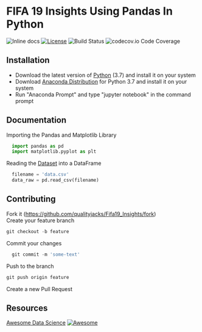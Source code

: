 # FIFA 19 Insights Using Pandas In Python
<img src="https://camo.githubusercontent.com/5e1e40bde51a836bec3ce9c7493e453f64ac1f1b/687474703a2f2f696e63682d63692e6f72672f6769746875622f6477796c2f686170692d617574682d6a7774322e7376673f6272616e63683d6d6173746572" alt="Inline docs" data-canonical-src="http://inch-ci.org/github/dwyl/hapi-auth-jwt2.svg?branch=master" style="max-width:100%;"> <a href="http://badges.mit-license.org" rel="nofollow"><img src="https://camo.githubusercontent.com/107590fac8cbd65071396bb4d04040f76cde5bde/687474703a2f2f696d672e736869656c64732e696f2f3a6c6963656e73652d6d69742d626c75652e7376673f7374796c653d666c61742d737175617265" alt="License" data-canonical-src="http://img.shields.io/:license-mit-blue.svg?style=flat-square" style="max-width:100%;"></a> <img src="https://camo.githubusercontent.com/cfcaf3a99103d61f387761e5fc445d9ba0203b01/68747470733a2f2f7472617669732d63692e6f72672f6477796c2f657374612e7376673f6272616e63683d6d6173746572" alt="Build Status" data-canonical-src="https://travis-ci.org/dwyl/esta.svg?branch=master" style="max-width:100%;"> <img src="https://camo.githubusercontent.com/facfcb6afd684d2c9701c7d6add65f391fdf86fc/68747470733a2f2f696d672e736869656c64732e696f2f636f6465636f762f632f6769746875622f6477796c2f686170692d617574682d6a7774322e7376673f6d61784167653d32353932303030" alt="codecov.io Code Coverage" data-canonical-src="https://img.shields.io/codecov/c/github/dwyl/hapi-auth-jwt2.svg?maxAge=2592000" style="max-width:100%;">

## Installation
* Download the latest version of [Python](https://www.python.org/downloads/) (3.7) and install it on your system
* Download [Anaconda Distribution](https://www.anaconda.com/download/) for Python 3.7 and install it on your system
* Run "Anaconda Prompt" and type "jupyter notebook" in the command prompt

## Documentation 
Importing the Pandas and Matplotlib Library

```python
  import pandas as pd
  import matplotlib.pyplot as plt
```
Reading the [Dataset](https://www.kaggle.com/karangadiya/fifa19) into a DataFrame
```python
  filename = 'data.csv'
  data_raw = pd.read_csv(filename)
```


## Contributing
Fork it (https://github.com/qualityjacks/Fifa19_Insights/fork)<br>
Create your feature branch
```python
git checkout -b feature
```
Commit your changes
```python
  git commit -m 'some-text'
```
Push to the branch
```python
git push origin feature
```
Create a new Pull Request

## Resources
[Awesome Data Science](https://github.com/bulutyazilim/awesome-datascience) <a href="https://github.com/sindresorhus/awesome"><img src="https://camo.githubusercontent.com/13c4e50d88df7178ae1882a203ed57b641674f94/68747470733a2f2f63646e2e7261776769742e636f6d2f73696e647265736f726875732f617765736f6d652f643733303566333864323966656437386661383536353265336136336531353464643865383832392f6d656469612f62616467652e737667" alt="Awesome" data-canonical-src="https://cdn.rawgit.com/sindresorhus/awesome/d7305f38d29fed78fa85652e3a63e154dd8e8829/media/badge.svg" style="max-width:100%;"></a>
